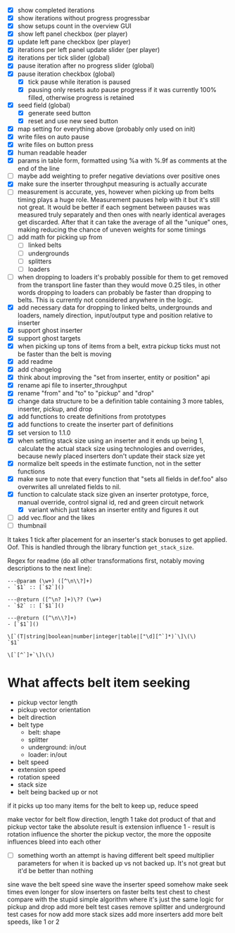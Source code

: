 
- [x] show completed iterations
- [x] show iterations without progress progressbar
- [x] show setups count in the overview GUI
- [x] show left panel checkbox (per player)
- [x] update left pane checkbox (per player)
- [x] iterations per left panel update slider (per player)
- [x] iterations per tick slider (global)
- [x] pause iteration after no progress slider (global)
- [x] pause iteration checkbox (global)
  - [x] tick pause while iteration is paused
  - [x] pausing only resets auto pause progress if it was currently 100% filled, otherwise progress is retained
- [x] seed field (global)
  - [x] generate seed button
  - [x] reset and use new seed button
- [x] map setting for everything above (probably only used on init)
- [x] write files on auto pause
- [x] write files on button press
- [x] human readable header
- [x] params in table form, formatted using %a with %.9f as comments at the end of the line
- [ ] maybe add weighting to prefer negative deviations over positive ones
- [x] make sure the inserter throughput measuring is actually accurate
- [ ] measurement is accurate, yes, however when picking up from belts timing plays a huge role. Measurement pauses help with it but it's still not great. It would be better if each segment between pauses was measured truly separately and then ones with nearly identical averages get discarded. After that it can take the average of all the "unique" ones, making reducing the chance of uneven weights for some timings
- [ ] add math for picking up from
  - [ ] linked belts
  - [ ] undergrounds
  - [ ] splitters
  - [ ] loaders
- [ ] when dropping to loaders it's probably possible for them to get removed from the transport line faster than they would move 0.25 tiles, in other words dropping to loaders can probably be faster than dropping to belts. This is currently not considered anywhere in the logic.
- [x] add necessary data for dropping to linked belts, undergrounds and loaders, namely direction, input/output type and position relative to inserter
- [x] support ghost inserter
- [x] support ghost targets
- [x] when picking up tons of items from a belt, extra pickup ticks must not be faster than the belt is moving
- [x] add readme
- [x] add changelog
- [x] think about improving the "set from inserter, entity or position" api
- [x] rename api file to inserter_throughput
- [x] rename "from" and "to" to "pickup" and "drop"
- [x] change data structure to be a definition table containing 3 more tables, inserter, pickup, and drop
- [x] add functions to create definitions from prototypes
- [x] add functions to create the inserter part of definitions
- [x] set version to 1.1.0
- [x] when setting stack size using an inserter and it ends up being 1, calculate the actual stack size using technologies and overrides, because newly placed inserters don't update their stack size yet
- [x] normalize belt speeds in the estimate function, not in the setter functions
- [x] make sure to note that every function that "sets all fields in def.foo" also overwrites all unrelated fields to nil.
- [x] function to calculate stack size given an inserter prototype, force, manual override, control signal id, red and green circuit network
  - [x] variant which just takes an inserter entity and figures it out
- [ ] add vec.floor and the likes
- [ ] thumbnail

It takes 1 tick after placement for an inserter's stack bonuses to get applied. Oof. This is handled through the library function `get_stack_size`.

Regex for readme (do all other transformations first, notably moving descriptions to the next line):
```
---@param (\w+) ([^\n\\?]+)
- `$1` :: [`$2`]()

---@return ([^\n? ]+)\?? (\w+)
- `$2` :: [`$1`]()

---@return ([^\n\\?]+)
- [`$1`]()

\[`(T|string|boolean|number|integer|table|["\d][^`]*)`\]\(\)
`$1`

\[`[^`]+`\]\(\)
```

# What affects belt item seeking

- pickup vector length
- pickup vector orientation
- belt direction
- belt type
  - belt: shape
  - splitter
  - underground: in/out
  - loader: in/out
- belt speed
- extension speed
- rotation speed
- stack size
- belt being backed up or not

if it picks up too many items for the belt to keep up, reduce speed

make vector for belt flow direction, length 1
take dot product of that and pickup vector
take the absolute
result is extension influence
1 - result is rotation influence
the shorter the pickup vector, the more the opposite influences bleed into each other


- [ ] something worth an attempt is having different belt speed multiplier parameters for when it is backed up vs not backed up. It's not great but it'd be better than nothing


sine wave the belt speed
sine wave the inserter speed
somehow make seek times even longer for slow inserters on faster belts
test chest to chest
compare with the stupid simple algorithm where it's just the same logic for pickup and drop
add more belt test cases
remove splitter and underground test cases for now
add more stack sizes
add more inserters
add more belt speeds, like 1 or 2
